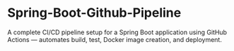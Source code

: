 # Spring-Boot-Github-Pipeline
A complete CI/CD pipeline setup for a Spring Boot application using GitHub Actions — automates build, test, Docker image creation, and deployment.
